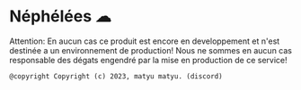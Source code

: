 # Néphélées ☁

Attention: En aucun cas ce produit est encore en developpement et n'est destinée a un environnement de production!
Nous ne sommes en aucun cas responsable des dégats engendré par la mise en production de ce service! 

```
@copyright Copyright (c) 2023, matyu matyu. (discord)
```
